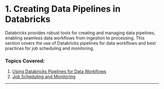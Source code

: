 
# 1. Creating Data Pipelines in Databricks

Databricks provides robust tools for creating and managing data pipelines, enabling seamless data workflows from ingestion to processing. This section covers the use of Databricks pipelines for data workflows and best practices for job scheduling and monitoring.

### Topics Covered:
1. [Using Databricks Pipelines for Data Workflows](Using_Databricks_Pipelines.md)
2. [Job Scheduling and Monitoring](Job_Scheduling_and_Monitoring.md)

---
